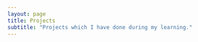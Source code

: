 ```yaml
---
layout: page
title: Projects
subtitle: "Projects which I have done during my learning."
---
```


<!-- <div id="misc">
  <ul class="posts">
    {% for post in site.posts %}
      {% if post.category == "misc" %}
      <li><a href="{{ post.url }}">{{ post.title }}</a><span> &raquo; {{ post.date | date: "%B %d, %Y" }}</span></li>
      {% endif %}
    {% endfor %}
  </ul>
</div> -->
